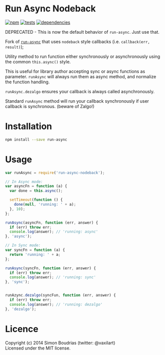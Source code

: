 Run Async Nodeback
=========

[![npm](https://badge.fury.io/js/run-async-nodeback.svg)](http://badge.fury.io/js/run-async-nodeback) [![tests](https://travis-ci.org/jamestalmage/run-async.svg?branch=nodeback)](http://travis-ci.org/jamestalmage/run-async) [![dependencies](https://david-dm.org/jamestalmage/run-async.svg?theme=shields.io)](https://david-dm.org/jamestalmage/run-async)

DEPRECATED - This is now the default behavior of `run-async`. Just use that.

Fork of [`run-async`](https://www.npmjs.com/package/run-async) that uses `nodeback` style callbacks (i.e. `callback(err, result)`);

Utility method to run function either synchronously or asynchronously using the common `this.async()` style.

This is useful for library author accepting sync or async functions as parameter. `runAsync` will always run them as async method, and normalize the function handling.

`runAsync.dezalgo` ensures your callback is always called asynchronously.

Standard `runAsync` method will run your callback synchronously if user callback is synchronous. (beware of Zalgo!)

Installation
=========

```bash
npm install --save run-async
```

Usage
=========

```js
var runAsync = require('run-async-nodeback');

// In Async mode:
var asyncFn = function (a) {
  var done = this.async();

  setTimeout(function () {
    done(null, 'running: ' + a);
  }, 10);
};

runAsync(asyncFn, function (err, answer) {
  if (err) throw err;
  console.log(answer); // 'running: async'
}, 'async');

// In Sync mode:
var syncFn = function (a) {
  return 'running: ' + a;
};

runAsync(syncFn, function (err, answer) {
  if (err) throw err;
  console.log(answer); // 'running: sync'
}, 'sync');


runAzync.dezalgo(syncFun, function (err, answer) {
  if (err) throw err;
  console.log(answer); // 'running: dezalgo'
}, 'dezalgo');
```

Licence
========

Copyright (c) 2014 Simon Boudrias (twitter: @vaxilart)  
Licensed under the MIT license.
